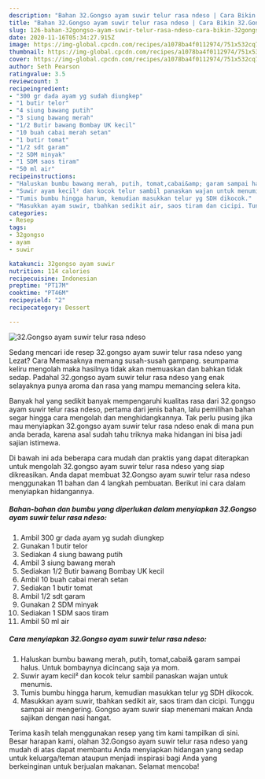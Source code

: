 ```yaml
---
description: "Bahan 32.Gongso ayam suwir telur rasa ndeso | Cara Bikin 32.Gongso ayam suwir telur rasa ndeso Yang Paling Enak"
title: "Bahan 32.Gongso ayam suwir telur rasa ndeso | Cara Bikin 32.Gongso ayam suwir telur rasa ndeso Yang Paling Enak"
slug: 126-bahan-32gongso-ayam-suwir-telur-rasa-ndeso-cara-bikin-32gongso-ayam-suwir-telur-rasa-ndeso-yang-paling-enak
date: 2020-11-16T05:34:27.915Z
image: https://img-global.cpcdn.com/recipes/a1078ba4f0112974/751x532cq70/32gongso-ayam-suwir-telur-rasa-ndeso-foto-resep-utama.jpg
thumbnail: https://img-global.cpcdn.com/recipes/a1078ba4f0112974/751x532cq70/32gongso-ayam-suwir-telur-rasa-ndeso-foto-resep-utama.jpg
cover: https://img-global.cpcdn.com/recipes/a1078ba4f0112974/751x532cq70/32gongso-ayam-suwir-telur-rasa-ndeso-foto-resep-utama.jpg
author: Seth Pearson
ratingvalue: 3.5
reviewcount: 3
recipeingredient:
- "300 gr dada ayam yg sudah diungkep"
- "1 butir telor"
- "4 siung bawang putih"
- "3 siung bawang merah"
- "1/2 Butir bawang Bombay UK kecil"
- "10 buah cabai merah setan"
- "1 butir tomat"
- "1/2 sdt garam"
- "2 SDM minyak"
- "1 SDM saos tiram"
- "50 ml air"
recipeinstructions:
- "Haluskan bumbu bawang merah, putih, tomat,cabai&amp; garam sampai halus. Untuk bombaynya dicincang saja ya mom."
- "Suwir ayam kecil² dan kocok telur sambil panaskan wajan untuk menumis."
- "Tumis bumbu hingga harum, kemudian masukkan telur yg SDH dikocok."
- "Masukkan ayam suwir, tbahkan sedikit air, saos tiram dan cicipi. Tunggu sampai air mengering. Gongso ayam suwir siap menemani makan Anda sajikan dengan nasi hangat."
categories:
- Resep
tags:
- 32gongso
- ayam
- suwir

katakunci: 32gongso ayam suwir 
nutrition: 114 calories
recipecuisine: Indonesian
preptime: "PT17M"
cooktime: "PT46M"
recipeyield: "2"
recipecategory: Dessert

---
```



![32.Gongso ayam suwir telur rasa ndeso](https://img-global.cpcdn.com/recipes/a1078ba4f0112974/751x532cq70/32gongso-ayam-suwir-telur-rasa-ndeso-foto-resep-utama.jpg)

Sedang mencari ide resep 32.gongso ayam suwir telur rasa ndeso yang Lezat? Cara Memasaknya memang susah-susah gampang. seumpama keliru mengolah maka hasilnya tidak akan memuaskan dan bahkan tidak sedap. Padahal 32.gongso ayam suwir telur rasa ndeso yang enak selayaknya punya aroma dan rasa yang mampu memancing selera kita.



Banyak hal yang sedikit banyak mempengaruhi kualitas rasa dari 32.gongso ayam suwir telur rasa ndeso, pertama dari jenis bahan, lalu pemilihan bahan segar hingga cara mengolah dan menghidangkannya. Tak perlu pusing jika mau menyiapkan 32.gongso ayam suwir telur rasa ndeso enak di mana pun anda berada, karena asal sudah tahu triknya maka hidangan ini bisa jadi sajian istimewa.


Di bawah ini ada beberapa cara mudah dan praktis yang dapat diterapkan untuk mengolah 32.gongso ayam suwir telur rasa ndeso yang siap dikreasikan. Anda dapat membuat 32.Gongso ayam suwir telur rasa ndeso menggunakan 11 bahan dan 4 langkah pembuatan. Berikut ini cara dalam menyiapkan hidangannya.

<!--inarticleads1-->

##### Bahan-bahan dan bumbu yang diperlukan dalam menyiapkan 32.Gongso ayam suwir telur rasa ndeso:

1. Ambil 300 gr dada ayam yg sudah diungkep
1. Gunakan 1 butir telor
1. Sediakan 4 siung bawang putih
1. Ambil 3 siung bawang merah
1. Sediakan 1/2 Butir bawang Bombay UK kecil
1. Ambil 10 buah cabai merah setan
1. Sediakan 1 butir tomat
1. Ambil 1/2 sdt garam
1. Gunakan 2 SDM minyak
1. Sediakan 1 SDM saos tiram
1. Ambil 50 ml air




<!--inarticleads2-->

##### Cara menyiapkan 32.Gongso ayam suwir telur rasa ndeso:

1. Haluskan bumbu bawang merah, putih, tomat,cabai&amp; garam sampai halus. Untuk bombaynya dicincang saja ya mom.
1. Suwir ayam kecil² dan kocok telur sambil panaskan wajan untuk menumis.
1. Tumis bumbu hingga harum, kemudian masukkan telur yg SDH dikocok.
1. Masukkan ayam suwir, tbahkan sedikit air, saos tiram dan cicipi. Tunggu sampai air mengering. Gongso ayam suwir siap menemani makan Anda sajikan dengan nasi hangat.




Terima kasih telah menggunakan resep yang tim kami tampilkan di sini. Besar harapan kami, olahan 32.Gongso ayam suwir telur rasa ndeso yang mudah di atas dapat membantu Anda menyiapkan hidangan yang sedap untuk keluarga/teman ataupun menjadi inspirasi bagi Anda yang berkeinginan untuk berjualan makanan. Selamat mencoba!
